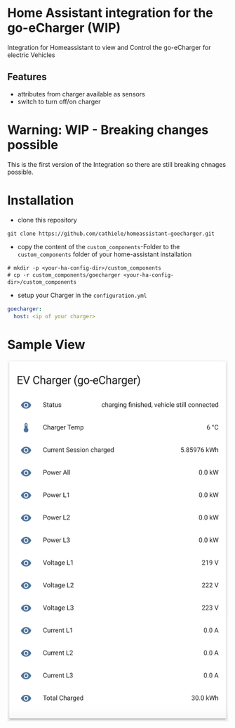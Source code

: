 # Home Assistant integration for the go-eCharger (WIP)

Integration for Homeassistant to view and Control the go-eCharger for electric Vehicles

## Features
- attributes from charger available as sensors
- switch to turn off/on charger

# Warning: WIP - Breaking changes possible
This is the first version of the Integration so there are still breaking chnages possible.


# Installation

- clone this repository
```
git clone https://github.com/cathiele/homeassistant-goecharger.git
```
- copy the content of the `custom_components`-Folder to the `custom_components` folder of your home-assistant installation

```
# mkdir -p <your-ha-config-dir>/custom_components
# cp -r custom_components/goecharger <your-ha-config-dir>/custom_components
```

* setup your Charger in the `configuration.yml`

```yml
goecharger:
  host: <ip of your charger>
```

# Sample View
![screenshot of Home Assistant](doc/ha_entity_view.png)
